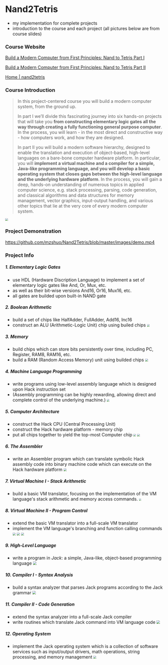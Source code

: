 # Nand2Tetris

- my implementation for complete projects
- introduction to the course and each project (all pictures below are from course slides)


### Course Website
[Build a Modern Computer from First Principles: Nand to Tetris Part I](https://www.coursera.org/learn/build-a-computer)

[Build a Modern Computer from First Principles: Nand to Tetris Part II](https://www.coursera.org/learn/nand2tetris2)

[Home | nand2tetris](https://www.nand2tetris.org/)


### Course Introduction

> In this project-centered course you will build a modern computer system, from the ground up. 
> 
> In part I we’ll divide this fascinating journey into six hands-on projects that will take you **from constructing elementary logic gates all the way through creating a fully functioning general purpose computer**. In the process, you will learn - in the most direct and constructive way - how computers work, and how they are designed. 
> 
> In part II you will build a modern software hierarchy, designed to enable the translation and execution of object-based, high-level languages on a bare-bone computer hardware platform. In particular, you will **implement a virtual machine and a compiler for a simple, Java-like programming language, and you will develop a basic operating system that closes gaps between the high-level language and the underlying hardware platform**. In the process, you will gain a deep, hands-on understanding of numerous topics in applied computer science, e.g. stack processing, parsing, code generation, and classical algorithms and data structures for memory management, vector graphics, input-output handling, and various other topics that lie at the very core of every modern computer system.

<img src="images/Nand2Tetris-Roadmap.png" style="zoom:55%">



### Project Demonstration
https://github.com/mzshuo/Nand2Tetris/blob/master/images/demo.mp4


### Project Info

##### 1. Elementary Logic Gates
- use HDL (Hardware Discription Language) to implement a set of elementary logic gates like And, Or, Mux, etc.
- as well as their bit-wise versions And16, Or16, Mux16, etc.
- all gates are builded upon built-in NAND gate

##### 2. Boolean Arithmetic
- build a set of chips like HalfAdder, FullAdder, Add16, Inc16
- construct an ALU (Arithmetic-Logic Unit) chip using builed chips
  <img src="images/Hack-ALU.png" style="zoom:50%">

##### 3. Memory
- build chips which can store bits persistently over time, including PC, Register, RAM8, RAM16, etc.
- build a RAM (Random Access Memory) unit using builded chips
  <img src="images/Hack-RAM.png" style="zoom:60%">

##### 4. Machine Language Programming
- write programs using low-level assembly language which is designed upon Hack instruction set
- (Assembly programming can be highly rewarding, allowing direct and complete control of the underlying machine.)
  <img src="images/Hack-Assembly-Language.png" style="zoom:50%">

##### 5. Computer Architecture
- construct the Hack CPU (Central Processing Unit)
- construct the Hack hardware platform - memory chip
- put all chips together to yield the top-most Computer chip
  <img src="images/Hack-CPU.png" style="zoom:50%">
  <img src="images/Hack-Computer.png" style="zoom:55%">

##### 6. The Assembler
- write an Assembler program which can translate symbolic Hack assembly code into binary machine code which can execute on the Hack hardware platform
  <img src="images/Hack-Assembler.png" style="zoom:60%">

##### 7. Virtual Machine I - Stack Arithmetic
- build a basic VM translator, focusing on the implementation of the VM language's stack arithmetic and memory access commands.
  <img src="images/VM-Translator.png" style="zoom:43%">

##### 8. Virtual Machine II - Program Control
- extend the basic VM translator into a full-scale VM translator
- implement the VM language's branching and function calling commands
  <img src="images/implementing-call.png" style="zoom:60%">
  <img src="images/Implementing-function.png" style="zoom:60%">
  <img src="images/Implementing-return.png" style="zoom:60%">

##### 9. High-Level Language
- write a program in *Jack*: a simple, Java-like, object-based programming language
  <img src="images/Jack-language.png" style="zoom:70%">

##### 10. Compiler I - Syntax Analysis
- build a syntax analyzer that parses Jack programs according to the Jack grammar
  <img src="images/Syntax-Analyzer.png" style="zoom:70%">

##### 11. Compiler II - Code Generation
- extend the syntax analyzer into a full-scale Jack compiler 
- write routines which translate Jack command into VM language code
  <img src="images/Jack-Compiler.png" style="zoom:67%">

##### 12. Operating System
- implement the Jack operating system which is a collection of software services such as input/output drivers, math operations, string processing, and memory management
  <img src="images/Jack-OS.png" style="zoom:55%">




